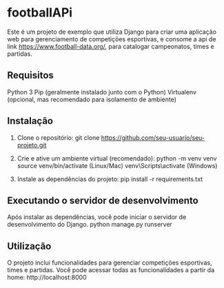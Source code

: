 # footballAPi
Este é um projeto de exemplo que utiliza Django para criar uma aplicação web para gerenciamento de competições esportivas, e consome a api de link https://www.football-data.org/, para catalogar campeonatos, times e partidas.

## Requisitos
Python 3
Pip (geralmente instalado junto com o Python)
Virtualenv (opcional, mas recomendado para isolamento de ambiente)

## Instalação
1. Clone o repositório:
git clone https://github.com/seu-usuario/seu-projeto.git

2. Crie e ative um ambiente virtual (recomendado):
python -m venv venv
source venv/bin/activate (Linux/Mac)
venv\Scripts\activate (Windows)

3. Instale as dependências do projeto:
pip install -r requirements.txt
## Executando o servidor de desenvolvimento
Após instalar as dependências, você pode iniciar o servidor de desenvolvimento do Django.
python manage.py runserver

## Utilização
O projeto inclui funcionalidades para gerenciar competições esportivas, times e partidas. Você pode acessar todas as funcionalidades a partir da home:
http://localhost:8000
